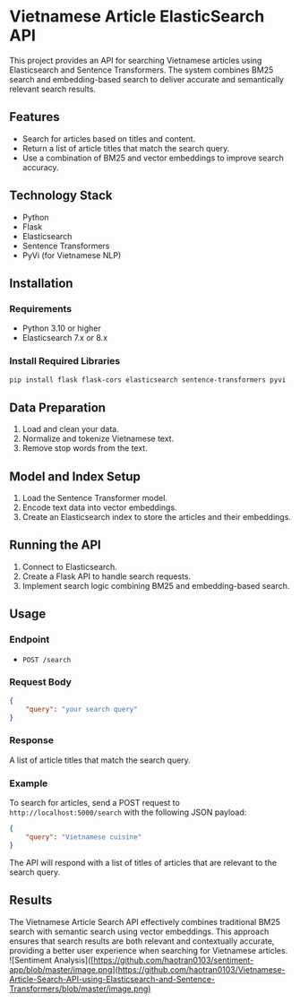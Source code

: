 
# Vietnamese Article ElasticSearch API

This project provides an API for searching Vietnamese articles using Elasticsearch and Sentence Transformers. The system combines BM25 search and embedding-based search to deliver accurate and semantically relevant search results.

## Features

- Search for articles based on titles and content.
- Return a list of article titles that match the search query.
- Use a combination of BM25 and vector embeddings to improve search accuracy.

## Technology Stack

- Python
- Flask
- Elasticsearch
- Sentence Transformers
- PyVi (for Vietnamese NLP)

## Installation

### Requirements

- Python 3.10 or higher
- Elasticsearch 7.x or 8.x

### Install Required Libraries

```sh
pip install flask flask-cors elasticsearch sentence-transformers pyvi
```

## Data Preparation

1. Load and clean your data.
2. Normalize and tokenize Vietnamese text.
3. Remove stop words from the text.

## Model and Index Setup

1. Load the Sentence Transformer model.
2. Encode text data into vector embeddings.
3. Create an Elasticsearch index to store the articles and their embeddings.

## Running the API

1. Connect to Elasticsearch.
2. Create a Flask API to handle search requests.
3. Implement search logic combining BM25 and embedding-based search.

## Usage

### Endpoint

- `POST /search`

### Request Body

```json
{
    "query": "your search query"
}
```

### Response

A list of article titles that match the search query.

### Example

To search for articles, send a POST request to `http://localhost:5000/search` with the following JSON payload:

```json
{
    "query": "Vietnamese cuisine"
}
```

The API will respond with a list of titles of articles that are relevant to the search query.

## Results

The Vietnamese Article Search API effectively combines traditional BM25 search with semantic search using vector embeddings. This approach ensures that search results are both relevant and contextually accurate, providing a better user experience when searching for Vietnamese articles.
![Sentiment Analysis]([https://github.com/haotran0103/sentiment-app/blob/master/image.png](https://github.com/haotran0103/Vietnamese-Article-Search-API-using-Elasticsearch-and-Sentence-Transformers/blob/master/image.png)
